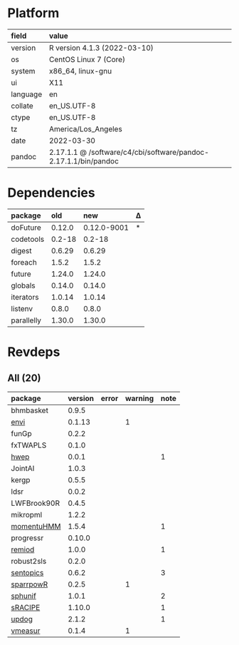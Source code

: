 # Platform

|field    |value                                                           |
|:--------|:---------------------------------------------------------------|
|version  |R version 4.1.3 (2022-03-10)                                    |
|os       |CentOS Linux 7 (Core)                                           |
|system   |x86_64, linux-gnu                                               |
|ui       |X11                                                             |
|language |en                                                              |
|collate  |en_US.UTF-8                                                     |
|ctype    |en_US.UTF-8                                                     |
|tz       |America/Los_Angeles                                             |
|date     |2022-03-30                                                      |
|pandoc   |2.17.1.1 @ /software/c4/cbi/software/pandoc-2.17.1.1/bin/pandoc |

# Dependencies

|package    |old    |new         |Δ  |
|:----------|:------|:-----------|:--|
|doFuture   |0.12.0 |0.12.0-9001 |*  |
|codetools  |0.2-18 |0.2-18      |   |
|digest     |0.6.29 |0.6.29      |   |
|foreach    |1.5.2  |1.5.2       |   |
|future     |1.24.0 |1.24.0      |   |
|globals    |0.14.0 |0.14.0      |   |
|iterators  |1.0.14 |1.0.14      |   |
|listenv    |0.8.0  |0.8.0       |   |
|parallelly |1.30.0 |1.30.0      |   |

# Revdeps

## All (20)

|package                              |version |error |warning |note |
|:------------------------------------|:-------|:-----|:-------|:----|
|bhmbasket                            |0.9.5   |      |        |     |
|[envi](problems.md#envi)             |0.1.13  |      |1       |     |
|funGp                                |0.2.2   |      |        |     |
|fxTWAPLS                             |0.1.0   |      |        |     |
|[hwep](problems.md#hwep)             |0.0.1   |      |        |1    |
|JointAI                              |1.0.3   |      |        |     |
|kergp                                |0.5.5   |      |        |     |
|ldsr                                 |0.0.2   |      |        |     |
|LWFBrook90R                          |0.4.5   |      |        |     |
|mikropml                             |1.2.2   |      |        |     |
|[momentuHMM](problems.md#momentuhmm) |1.5.4   |      |        |1    |
|progressr                            |0.10.0  |      |        |     |
|[remiod](problems.md#remiod)         |1.0.0   |      |        |1    |
|robust2sls                           |0.2.0   |      |        |     |
|[sentopics](problems.md#sentopics)   |0.6.2   |      |        |3    |
|[sparrpowR](problems.md#sparrpowr)   |0.2.5   |      |1       |     |
|[sphunif](problems.md#sphunif)       |1.0.1   |      |        |2    |
|[sRACIPE](problems.md#sracipe)       |1.10.0  |      |        |1    |
|[updog](problems.md#updog)           |2.1.2   |      |        |1    |
|[vmeasur](problems.md#vmeasur)       |0.1.4   |      |1       |     |

